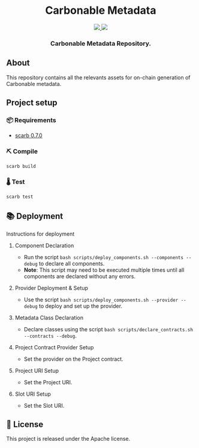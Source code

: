 <div align="center">
  <h1 align="center">Carbonable Metadata</h1>
  <p align="center">
    <a href="https://discord.gg/qqkBpmRDFE">
        <img src="https://img.shields.io/badge/Discord-6666FF?style=for-the-badge&logo=discord&logoColor=white">
    </a>
    <a href="https://twitter.com/intent/follow?screen_name=Carbonable_io">
        <img src="https://img.shields.io/badge/Twitter-1DA1F2?style=for-the-badge&logo=twitter&logoColor=white">
    </a>       
  </p>
  <h3 align="center">Carbonable Metadata Repository.</h3>
</div>

## About

This repository contains all the relevants assets for on-chain generation of Carbonable metadata.

## Project setup

### 📦 Requirements

- [scarb 0.7.0](https://docs.swmansion.com/scarb/download.html#install-via-asdf)

### ⛏️ Compile

```bash
scarb build
```

### 🌡️ Test

```bash
scarb test
```

## 📚 Deployment

Instructions for deployment

1. Component Declaration
   - Run the script `bash scripts/deploy_components.sh --components --debug` to declare all components.
   - **Note**: This script may need to be executed multiple times until all components are declared without any errors.

2. Provider Deployment & Setup
   - Use the script `bash scripts/deploy_components.sh --provider --debug` to deploy and set up the provider.

3. Metadata Class Declaration
   - Declare classes using the script `bash scripts/declare_contracts.sh --contracts --debug`.

4. Project Contract Provider Setup
   - Set the provider on the Project contract.

5. Project URI Setup
   - Set the Project URI.

6. Slot URI Setup
   - Set the Slot URI.


## 📄 License

This project is released under the Apache license.
